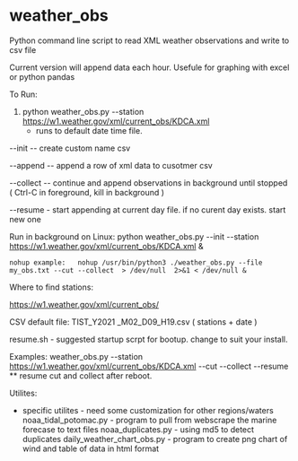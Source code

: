 # weather_obs
Python command line script to read XML weather observations and write to csv file

Current version will append data each hour.  Usefule for graphing with excel or python pandas

To Run:

1)  python weather_obs.py  --station https://w1.weather.gov/xml/current_obs/KDCA.xml
    - runs to default date time file.

--init <file>  -- create custom name csv

--append <file> -- append a row of xml data to cusotmer csv

--collect -- continue and append observations in background until stopped
   ( Ctrl-C in foreground, kill in background )


--resume - start appending at current day file.  if no curent day exists. start new one

Run in background on Linux:  python weather_obs.py --init --station https://w1.weather.gov/xml/current_obs/KDCA.xml &
    
    nohup example:   nohup /usr/bin/python3 ./weather_obs.py --file my_obs.txt --cut --collect  > /dev/null  2>&1 < /dev/null &


Where to find stations:

https://w1.weather.gov/xml/current_obs/


CSV default file:  TIST_Y2021 _M02_D09_H19.csv  ( stations + date )


resume.sh - suggested startup scrpt for bootup. change to suit your install.

Examples:
weather_obs.py  --station https://w1.weather.gov/xml/current_obs/KDCA.xml --cut --collect --resume  
** resume cut and collect after reboot. 

Utilites:
  * specific utilites - need some customization for other regions/waters                                                                                                                           
noaa_tidal_potomac.py -  program to pull from webscrape the marine forecase to text files
noaa_duplicates.py - using md5 to detect duplicates                                                                                                                       daily_weather_chart_obs.py - program to create png chart of wind and table of data in html format      
                                                                                                                            
